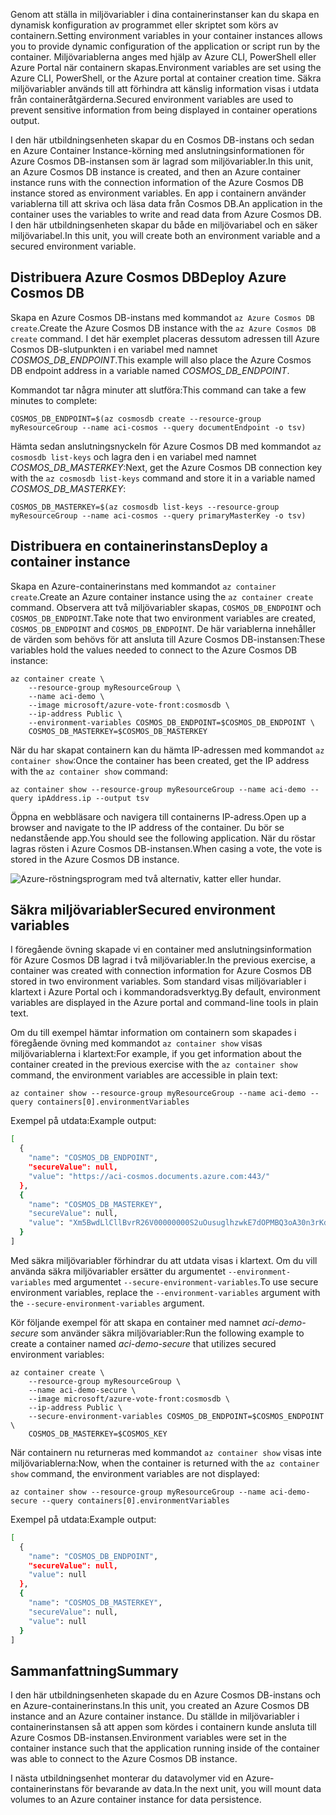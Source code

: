 <span data-ttu-id="11602-101">Genom att ställa in miljövariabler i dina containerinstanser kan du skapa en dynamisk konfiguration av programmet eller skriptet som körs av containern.</span><span class="sxs-lookup"><span data-stu-id="11602-101">Setting environment variables in your container instances allows you to provide dynamic configuration of the application or script run by the container.</span></span> <span data-ttu-id="11602-102">Miljövariablerna anges med hjälp av Azure CLI, PowerShell eller Azure Portal när containern skapas.</span><span class="sxs-lookup"><span data-stu-id="11602-102">Environment variables are set using the Azure CLI, PowerShell, or the Azure portal at container creation time.</span></span> <span data-ttu-id="11602-103">Säkra miljövariabler används till att förhindra att känslig information visas i utdata från containeråtgärderna.</span><span class="sxs-lookup"><span data-stu-id="11602-103">Secured environment variables are used to prevent sensitive information from being displayed in container operations output.</span></span>

<span data-ttu-id="11602-104">I den här utbildningsenheten skapar du en Cosmos DB-instans och sedan en Azure Container Instance-körning med anslutningsinformationen för Azure Cosmos DB-instansen som är lagrad som miljövariabler.</span><span class="sxs-lookup"><span data-stu-id="11602-104">In this unit, an Azure Cosmos DB instance is created, and then an Azure container instance runs with the connection information of the Azure Cosmos DB instance stored as environment variables.</span></span> <span data-ttu-id="11602-105">En app i containern använder variablerna till att skriva och läsa data från Cosmos DB.</span><span class="sxs-lookup"><span data-stu-id="11602-105">An application in the container uses the variables to write and read data from Azure Cosmos DB.</span></span> <span data-ttu-id="11602-106">I den här utbildningsenheten skapar du både en miljövariabel och en säker miljövariabel.</span><span class="sxs-lookup"><span data-stu-id="11602-106">In this unit, you will create both an environment variable and a secured environment variable.</span></span>

## <a name="deploy-azure-cosmos-db"></a><span data-ttu-id="11602-107">Distribuera Azure Cosmos DB</span><span class="sxs-lookup"><span data-stu-id="11602-107">Deploy Azure Cosmos DB</span></span>

<span data-ttu-id="11602-108">Skapa en Azure Cosmos DB-instans med kommandot `az Azure Cosmos DB create`.</span><span class="sxs-lookup"><span data-stu-id="11602-108">Create the Azure Cosmos DB instance with the `az Azure Cosmos DB create` command.</span></span> <span data-ttu-id="11602-109">I det här exemplet placeras dessutom adressen till Azure Cosmos DB-slutpunkten i en variabel med namnet *COSMOS_DB_ENDPOINT*.</span><span class="sxs-lookup"><span data-stu-id="11602-109">This example will also place the Azure Cosmos DB endpoint address in a variable named *COSMOS_DB_ENDPOINT*.</span></span>

<span data-ttu-id="11602-110">Kommandot tar några minuter att slutföra:</span><span class="sxs-lookup"><span data-stu-id="11602-110">This command can take a few minutes to complete:</span></span>

```azurecli
COSMOS_DB_ENDPOINT=$(az cosmosdb create --resource-group myResourceGroup --name aci-cosmos --query documentEndpoint -o tsv)
```

<span data-ttu-id="11602-111">Hämta sedan anslutningsnyckeln för Azure Cosmos DB med kommandot `az cosmosdb list-keys` och lagra den i en variabel med namnet *COSMOS_DB_MASTERKEY*:</span><span class="sxs-lookup"><span data-stu-id="11602-111">Next, get the Azure Cosmos DB connection key with the `az cosmosdb list-keys` command and store it in a variable named *COSMOS_DB_MASTERKEY*:</span></span>

```azurecli
COSMOS_DB_MASTERKEY=$(az cosmosdb list-keys --resource-group myResourceGroup --name aci-cosmos --query primaryMasterKey -o tsv)
```

## <a name="deploy-a-container-instance"></a><span data-ttu-id="11602-112">Distribuera en containerinstans</span><span class="sxs-lookup"><span data-stu-id="11602-112">Deploy a container instance</span></span>

<span data-ttu-id="11602-113">Skapa en Azure-containerinstans med kommandot `az container create`.</span><span class="sxs-lookup"><span data-stu-id="11602-113">Create an Azure container instance using the `az container create` command.</span></span> <span data-ttu-id="11602-114">Observera att två miljövariabler skapas, `COSMOS_DB_ENDPOINT` och `COSMOS_DB_ENDPOINT`.</span><span class="sxs-lookup"><span data-stu-id="11602-114">Take note that two environment variables are created, `COSMOS_DB_ENDPOINT` and `COSMOS_DB_ENDPOINT`.</span></span> <span data-ttu-id="11602-115">De här variablerna innehåller de värden som behövs för att ansluta till Azure Cosmos DB-instansen:</span><span class="sxs-lookup"><span data-stu-id="11602-115">These variables hold the values needed to connect to the Azure Cosmos DB instance:</span></span>

```azurecli
az container create \
    --resource-group myResourceGroup \
    --name aci-demo \
    --image microsoft/azure-vote-front:cosmosdb \
    --ip-address Public \
    --environment-variables COSMOS_DB_ENDPOINT=$COSMOS_DB_ENDPOINT \
    COSMOS_DB_MASTERKEY=$COSMOS_DB_MASTERKEY
```

<span data-ttu-id="11602-116">När du har skapat containern kan du hämta IP-adressen med kommandot `az container show`:</span><span class="sxs-lookup"><span data-stu-id="11602-116">Once the container has been created, get the IP address with the `az container show` command:</span></span>

```azurecli
az container show --resource-group myResourceGroup --name aci-demo --query ipAddress.ip --output tsv
```

<span data-ttu-id="11602-117">Öppna en webbläsare och navigera till containerns IP-adress.</span><span class="sxs-lookup"><span data-stu-id="11602-117">Open up a browser and navigate to the IP address of the container.</span></span> <span data-ttu-id="11602-118">Du bör se nedanstående app.</span><span class="sxs-lookup"><span data-stu-id="11602-118">You should see the following application.</span></span> <span data-ttu-id="11602-119">När du röstar lagras rösten i Azure Cosmos DB-instansen.</span><span class="sxs-lookup"><span data-stu-id="11602-119">When casing a vote, the vote is stored in the Azure Cosmos DB instance.</span></span>

![Azure-röstningsprogram med två alternativ, katter eller hundar.](../media-draft/azure-vote.png)

## <a name="secured-environment-variables"></a><span data-ttu-id="11602-121">Säkra miljövariabler</span><span class="sxs-lookup"><span data-stu-id="11602-121">Secured environment variables</span></span>

<span data-ttu-id="11602-122">I föregående övning skapade vi en container med anslutningsinformation för Azure Cosmos DB lagrad i två miljövariabler.</span><span class="sxs-lookup"><span data-stu-id="11602-122">In the previous exercise, a container was created with connection information for Azure Cosmos DB stored in two environment variables.</span></span> <span data-ttu-id="11602-123">Som standard visas miljövariabler i klartext i Azure Portal och i kommandoradsverktyg.</span><span class="sxs-lookup"><span data-stu-id="11602-123">By default, environment variables are displayed in the Azure portal and command-line tools in plain text.</span></span>

<span data-ttu-id="11602-124">Om du till exempel hämtar information om containern som skapades i föregående övning med kommandot `az container show` visas miljövariablerna i klartext:</span><span class="sxs-lookup"><span data-stu-id="11602-124">For example, if you get information about the container created in the previous exercise with the `az container show` command, the environment variables are accessible in plain text:</span></span>

```azurecli
az container show --resource-group myResourceGroup --name aci-demo --query containers[0].environmentVariables
```

<span data-ttu-id="11602-125">Exempel på utdata:</span><span class="sxs-lookup"><span data-stu-id="11602-125">Example output:</span></span>

```bash
[
  {
    "name": "COSMOS_DB_ENDPOINT",
    "secureValue": null,
    "value": "https://aci-cosmos.documents.azure.com:443/"
  },
  {
    "name": "COSMOS_DB_MASTERKEY",
    "secureValue": null,
    "value": "Xm5BwdLlCllBvrR26V00000000S2uOusuglhzwkE7dOPMBQ3oA30n3rKd8PKA13700000000095ynys863Ghgw=="
  }
]
```

Med säkra miljövariabler förhindrar du att utdata visas i klartext. <span data-ttu-id="11602-127">Om du vill använda säkra miljövariabler ersätter du argumentet `--environment-variables` med argumentet `--secure-environment-variables`.</span><span class="sxs-lookup"><span data-stu-id="11602-127">To use secure environment variables, replace the `--environment-variables` argument with the `--secure-environment-variables` argument.</span></span>

<span data-ttu-id="11602-128">Kör följande exempel för att skapa en container med namnet *aci-demo-secure* som använder säkra miljövariabler:</span><span class="sxs-lookup"><span data-stu-id="11602-128">Run the following example to create a container named *aci-demo-secure* that utilizes secured environment variables:</span></span>

```azurecli
az container create \
    --resource-group myResourceGroup \
    --name aci-demo-secure \
    --image microsoft/azure-vote-front:cosmosdb \
    --ip-address Public \
    --secure-environment-variables COSMOS_DB_ENDPOINT=$COSMOS_ENDPOINT \
    COSMOS_DB_MASTERKEY=$COSMOS_KEY
```

<span data-ttu-id="11602-129">När containern nu returneras med kommandot `az container show` visas inte miljövariablerna:</span><span class="sxs-lookup"><span data-stu-id="11602-129">Now, when the container is returned with the `az container show` command, the environment variables are not displayed:</span></span>

```azurecli
az container show --resource-group myResourceGroup --name aci-demo-secure --query containers[0].environmentVariables
```

<span data-ttu-id="11602-130">Exempel på utdata:</span><span class="sxs-lookup"><span data-stu-id="11602-130">Example output:</span></span>

```bash
[
  {
    "name": "COSMOS_DB_ENDPOINT",
    "secureValue": null,
    "value": null
  },
  {
    "name": "COSMOS_DB_MASTERKEY",
    "secureValue": null,
    "value": null
  }
]
```

## <a name="summary"></a><span data-ttu-id="11602-131">Sammanfattning</span><span class="sxs-lookup"><span data-stu-id="11602-131">Summary</span></span>

<span data-ttu-id="11602-132">I den här utbildningsenheten skapade du en Azure Cosmos DB-instans och en Azure-containerinstans.</span><span class="sxs-lookup"><span data-stu-id="11602-132">In this unit, you created an Azure Cosmos DB instance and an Azure container instance.</span></span> <span data-ttu-id="11602-133">Du ställde in miljövariabler i containerinstansen så att appen som kördes i containern kunde ansluta till Azure Cosmos DB-instansen.</span><span class="sxs-lookup"><span data-stu-id="11602-133">Environment variables were set in the container instance such that the application running inside of the container was able to connect to the Azure Cosmos DB instance.</span></span>

<span data-ttu-id="11602-134">I nästa utbildningsenhet monterar du datavolymer vid en Azure-containerinstans för bevarande av data.</span><span class="sxs-lookup"><span data-stu-id="11602-134">In the next unit, you will mount data volumes to an Azure container instance for data persistence.</span></span>
